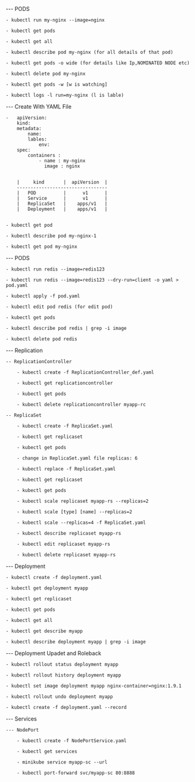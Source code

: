 --- PODS

    - kubectl run my-nginx --image=nginx 

    - kubectl get pods

    - kubectl get all

    - kubectl describe pod my-nginx (for all details of that pod)

    - kubectl get pods -o wide (for details like Ip,NOMINATED NODE etc)

    - kubectl delete pod my-nginx

    - kubectl get pods -w [w is watching]

    - kubectl logs -l run=my-nginx (l is lable)

--- Create With YAML File

    -   apiVersion:  
        kind: 
        metadata: 
            name: 
            lables: 
                env:
        spec:
            containers : 
                - name : my-nginx
                  image : nginx


        |     kind       |  apiVersion  |
        ---------------------------------
        |   POD          |      v1      |
        |   Service      |      v1      |
        |   ReplicaSet   |    apps/v1   |
        |   Deployment   |    apps/v1   |


    - kubectl get pod

    - kubectl describe pod my-nginx-1

    - kubectl get pod my-nginx

--- PODS

    - kubectl run redis --image=redis123

    - kubectl run redis --image=redis123 --dry-run=client -o yaml > pod.yaml

    - kubectl apply -f pod.yaml

    - kubectl edit pod redis (for edit pod)

    - kubectl get pods

    - kubectl describe pod redis | grep -i image

    - kubectl delete pod redis

--- Replication

    -- ReplicationController

        - kubectl create -f ReplicationController_def.yaml

        - kubectl get replicationcontroller

        - kubectl get pods

        - kubectl delete replicationcontroller myapp-rc

    -- ReplicaSet

        - kubectl create -f ReplicaSet.yaml

        - kubectl get replicaset

        - kubectl get pods

        - change in ReplicaSet.yaml file replicas: 6

        - kubectl replace -f ReplicaSet.yaml

        - kubectl get replicaset

        - kubectl get pods

        - kubectl scale replicaset myapp-rs --replicas=2

        - kubectl scale [type] [name] --replicas=2

        - kubectl scale --replicas=4 -f ReplicaSet.yaml

        - kubectl describe replicaset myapp-rs

        - kubectl edit replicaset myapp-rs

        - kubectl delete replicaset myapp-rs

--- Deployment

    - kubectl create -f deployment.yaml

    - kubectl get deployment myapp

    - kubectl get replicaset

    - kubectl get pods

    - kubectl get all

    - kubectl get describe myapp

    - kubectl describe deployment myapp | grep -i image

--- Deployment Upadet and Roleback

    - kubectl rollout status deployment myapp

    - kubectl rollout history deployment myapp

    - kubectl set image deployment myapp nginx-container=nginx:1.9.1

    - kubectl rollout undo deployment myapp

    - kubectl create -f deployment.yaml --record

--- Services

    --- NodePort

        - kubectl create -f NodePortService.yaml

        - kubectl get services

        - minikube service myapp-sc --url

        - kubectl port-forward svc/myapp-sc 80:8888





    